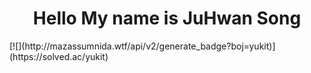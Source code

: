 <div align = "center">
  <h1> Hello My name is JuHwan Song </h1>
  <!--<img src = "https://www.gstatic.com/devrel-devsite/prod/vc901a5242fa1f51622c87b6b540eca04c81baea0c307ecf1bb2dd2ea202bf099/android/images/touchicon-180.png"> -->
</div>
[![](http://mazassumnida.wtf/api/v2/generate_badge?boj=yukit)](https://solved.ac/yukit)
